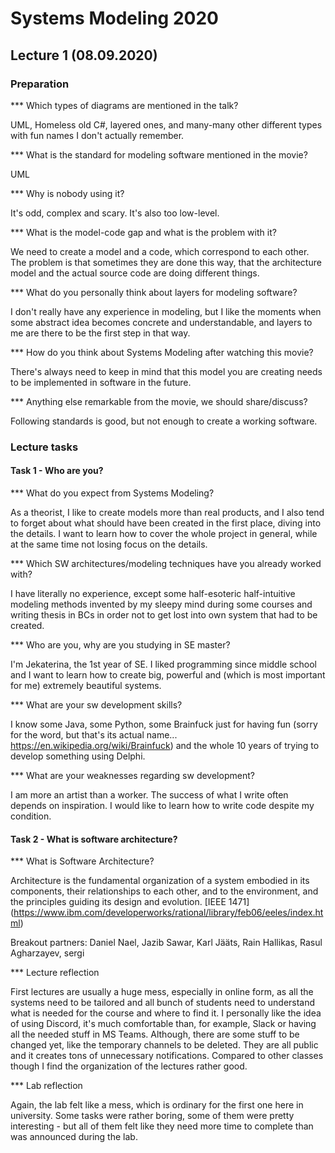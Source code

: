 # Systems Modeling 2020

## Lecture 1 (08.09.2020)

### Preparation

*** Which types of diagrams are mentioned in the talk?

UML, Homeless old C#, layered ones, and many-many other different types with fun names I don't actually remember.

*** What is the standard for modeling software mentioned in the movie?

UML

*** Why is nobody using it?

It's odd, complex and scary. It's also too low-level.

*** What is the model-code gap and what is the problem with it?

We need to create a model and a code, which correspond to each other. The problem is that sometimes they are done this way, that the architecture model and the actual source code are doing different things.

*** What do you personally think about layers for modeling software?

I don't really have any experience in modeling, but I like the moments when some abstract idea becomes concrete and understandable, and layers to me are there to be the first step in that way.

*** How do you think about Systems Modeling after watching this movie?

There's always need to keep in mind that this model you are creating needs to be implemented in software in the future. 

*** Anything else remarkable from the movie, we should share/discuss?

Following standards is good, but not enough to create a working software.

### Lecture tasks

#### Task 1 - Who are you?

*** What do you expect from Systems Modeling?

As a theorist, I like to create models more than real products, and I also tend to forget about what should have been created in the first place, diving into the details. I want to learn how to cover the whole project in general, while at the same time not losing focus on the details.

*** Which SW architectures/modeling techniques have you already worked with?

I have literally no experience, except some half-esoteric half-intuitive modeling methods invented by my sleepy mind during some courses and writing thesis in BCs in order not to get lost into own system that had to be created.

*** Who are you, why are you studying in SE master?

I'm Jekaterina, the 1st year of SE. I liked programming since middle school and I want to learn how to create big, powerful and (which is most important for me) extremely beautiful systems.

*** What are your sw development skills?

I know some Java, some Python, some Brainfuck just for having fun (sorry for the word, but that's its actual name... https://en.wikipedia.org/wiki/Brainfuck) and the whole 10 years of trying to develop something using Delphi.

*** What are your weaknesses regarding sw development?

I am more an artist than a worker. The success of what I write often depends on inspiration. I would like to learn how to write code despite my condition.



#### Task 2 - What is software architecture?

*** What is Software Architecture?

Architecture is the fundamental organization of a system embodied in its components, their relationships to each other, and to the environment, and the principles guiding its design and evolution. [IEEE 1471] (https://www.ibm.com/developerworks/rational/library/feb06/eeles/index.html)

Breakout partners: Daniel Nael, Jazib Sawar, Karl Jääts, Rain Hallikas, Rasul Agharzayev, sergi 


*** Lecture reflection

First lectures are usually a huge mess, especially in online form, as all the systems need to be tailored and all bunch of students need to understand what is needed for the course and where to find it.
I personally like the idea of using Discord, it's much comfortable than, for example, Slack or having all the needed stuff in MS Teams. Although, there are some stuff to be changed yet, like the temporary channels to be deleted. They are all public and it creates tons of unnecessary notifications.
Compared to other classes though I find the organization of the lectures rather good. 
 
*** Lab reflection

Again, the lab felt like a mess, which is ordinary for the first one here in university. Some tasks were rather boring, some of them were pretty interesting - but all of them felt like they need more time to complete than was announced during the lab.






